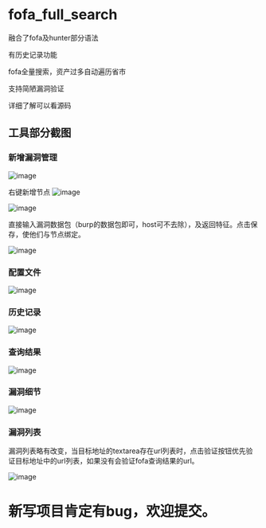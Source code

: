 # fofa_full_search

融合了fofa及hunter部分语法

有历史记录功能

fofa全量搜索，资产过多自动遍历省市

支持简陋漏洞验证

详细了解可以看源码

## 工具部分截图

### 新增漏洞管理

![image](https://github.com/nex121/fofa_full_search/assets/29255605/30bcb0f8-8009-4449-810d-bf68bdcb217e)

右键新增节点
![image](https://github.com/nex121/fofa_full_search/assets/29255605/39786fc8-4624-4b1d-a98a-0fefa1cf32c7)

![image](https://github.com/nex121/fofa_full_search/assets/29255605/0564bff9-edba-4b56-b11d-a69643a57e3f)

直接输入漏洞数据包（burp的数据包即可，host可不去除），及返回特征。点击保存，使他们与节点绑定。

![image](https://github.com/nex121/fofa_full_search/assets/29255605/7a14e8fc-634f-4931-b93a-efd13c5f6087)

### 配置文件

![image](https://user-images.githubusercontent.com/29255605/236624425-2c7c0264-1382-4264-8668-320a516adc20.png)

### 历史记录

![image](https://user-images.githubusercontent.com/29255605/236624572-dec97133-1801-41ee-ad3d-764a2a96c37b.png)

### 查询结果

![image](https://user-images.githubusercontent.com/29255605/236624687-52dd2db9-5beb-4fe7-a41e-2eaa897bb586.png)

### 漏洞细节

![image](https://user-images.githubusercontent.com/29255605/236624635-0426837a-a96e-4658-a302-fd34dbf823cb.png)

### 漏洞列表

漏洞列表略有改变，当目标地址的textarea存在url列表时，点击验证按钮优先验证目标地址中的url列表，如果没有会验证fofa查询结果的url。

![image](https://github.com/nex121/fofa_full_search/assets/29255605/5f5baec1-4930-4bb1-998d-e45c9df8d2ac)

# 新写项目肯定有bug，欢迎提交。
